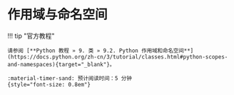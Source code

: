 # 作用域与命名空间

!!! tip "官方教程"

    请参阅 [**Python 教程 » 9. 类 » 9.2. Python 作用域和命名空间**](https://docs.python.org/zh-cn/3/tutorial/classes.html#python-scopes-and-namespaces){target="_blank"}。

    :material-timer-sand: 预计阅读时间：5 分钟
    {style="font-size: 0.8em"}